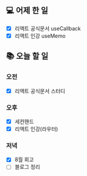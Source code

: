 ## 💻 어제 한 일

- [x] 리액트 공식문서 useCallback
- [x] 리액트 인강 useMemo

## 📚 오늘 할 일

### 오전

- [x] 리액트 공식문서 스터디

### 오후

- [x] 세컨핸드
- [x] 리액트 인강(라우터)

### 저녁

- [x] 8월 회고
- [ ] 블로그 정리

